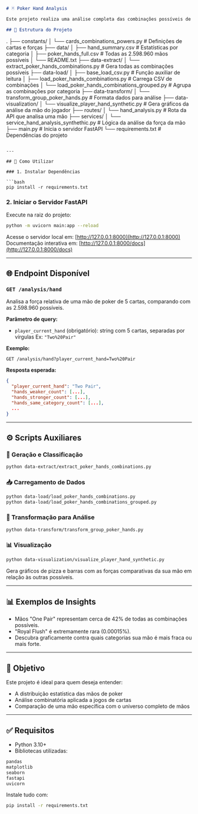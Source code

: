 ```markdown
# 🃏 Poker Hand Analysis

Este projeto realiza uma análise completa das combinações possíveis de mãos de poker com 5 cartas, categorizando-as e permitindo comparar qualquer mão com o universo de combinações possíveis. Além disso, você pode enviar uma mão via API e receber insights estatísticos sobre sua força relativa.

## 📁 Estrutura do Projeto

```

.
├── constants/
│   └── cards\_combinations\_powers.py              # Definições de cartas e forças
├── data/
│   ├── hand\_summary.csv                          # Estatísticas por categoria
│   ├── poker\_hands\_full.csv                      # Todas as 2.598.960 mãos possíveis
│   └── README.txt
├── data-extract/
│   └── extract\_poker\_hands\_combinations.py       # Gera todas as combinações possíveis
├── data-load/
│   ├── base\_load\_csv.py                          # Função auxiliar de leitura
│   ├── load\_poker\_hands\_combinations.py          # Carrega CSV de combinações
│   └── load\_poker\_hands\_combinations\_grouped.py  # Agrupa as combinações por categoria
├── data-transform/
│   └── transform\_group\_poker\_hands.py            # Formata dados para análise
├── data-visualization/
│   └── visualize\_player\_hand\_synthetic.py        # Gera gráficos da análise da mão do jogador
├── routes/
│   └── hand\_analysis.py                          # Rota da API que analisa uma mão
├── services/
│   └── service\_hand\_analysis\_synthethic.py       # Lógica da análise da força da mão
├── main.py                                       # Inicia o servidor FastAPI
└── requirements.txt                              # Dependências do projeto

````

---

## 🚀 Como Utilizar

### 1. Instalar Dependências

```bash
pip install -r requirements.txt
````

### 2. Iniciar o Servidor FastAPI

Execute na raiz do projeto:

```bash
python -m uvicorn main:app --reload
```

Acesse o servidor local em:
[http://127.0.0.1:8000](http://127.0.0.1:8000)
Documentação interativa em:
[http://127.0.0.1:8000/docs](http://127.0.0.1:8000/docs)

---

## 🌐 Endpoint Disponível

### `GET /analysis/hand`

Analisa a força relativa de uma mão de poker de 5 cartas, comparando com as 2.598.960 possíveis.

**Parâmetro de query:**

* `player_current_hand` (obrigatório): string com 5 cartas, separadas por vírgulas
  Ex: `"Two%20Pair"`

**Exemplo:**

```
GET /analysis/hand?player_current_hand=Two%20Pair
```

**Resposta esperada:**

```json
{
  "player_current_hand": "Two Pair",
  "hands_weaker_count": [...],
  "hands_stronger_count": [...],
  "hands_same_category_count": [...],
  ...
}
```

---

## ⚙️ Scripts Auxiliares

### 🔄 Geração e Classificação

```bash
python data-extract/extract_poker_hands_combinations.py
```

### 📥 Carregamento de Dados

```bash
python data-load/load_poker_hands_combinations.py
python data-load/load_poker_hands_combinations_grouped.py
```

### 🧹 Transformação para Análise

```bash
python data-transform/transform_group_poker_hands.py
```

### 📊 Visualização

```bash
python data-visualization/visualize_player_hand_synthetic.py
```

Gera gráficos de pizza e barras com as forças comparativas da sua mão em relação às outras possíveis.

---

## 📊 Exemplos de Insights

* Mãos "One Pair" representam cerca de 42% de todas as combinações possíveis.
* "Royal Flush" é extremamente rara (0.00015%).
* Descubra graficamente contra quais categorias sua mão é mais fraca ou mais forte.

---

## 🎯 Objetivo

Este projeto é ideal para quem deseja entender:

* A distribuição estatística das mãos de poker
* Análise combinatória aplicada a jogos de cartas
* Comparação de uma mão específica com o universo completo de mãos

---

## ✅ Requisitos

* Python 3.10+
* Bibliotecas utilizadas:

```txt
pandas
matplotlib
seaborn
fastapi
uvicorn
```

Instale tudo com:

```bash
pip install -r requirements.txt
```